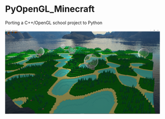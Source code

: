 # PyOpenGL_Minecraft
Porting a C++/OpenGL school project to Python

![Output of my C++ project](https://github.com/J-Goz/PyOpenGL_Minecraft/blob/main/Output.png?raw=true)
